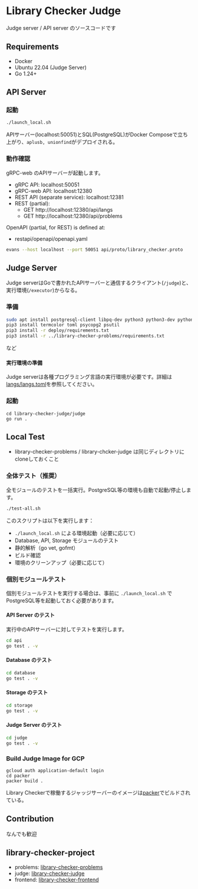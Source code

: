 # Library Checker Judge

Judge server / API server のソースコードです

## Requirements

- Docker
- Ubuntu 22.04 (Judge Server)
- Go 1.24+

## API Server

### 起動

```sh
./launch_local.sh
```

APIサーバー(localhost:50051)とSQL(PostgreSQL)がDocker Composeで立ち上がり、`aplusb, unionfind`がデプロイされる。

### 動作確認

gRPC-web のAPIサーバーが起動します。

- gRPC API: localhost:50051
- gRPC-web API: localhost:12380
 - REST API (separate service): localhost:12381
 - REST (partial):
   - GET http://localhost:12380/api/langs
   - GET http://localhost:12380/api/problems

OpenAPI (partial, for REST) is defined at:

- restapi/openapi/openapi.yaml

```sh
evans --host localhost --port 50051 api/proto/library_checker.proto
```

## Judge Server

Judge serverはGoで書かれたAPIサーバーと通信するクライアント(`/judge`)と、実行環境(`/executor`)からなる。

### 準備

```sh
sudo apt install postgresql-client libpq-dev python3 python3-dev python3-pip g++ cgroup-tools libcap2-bin
pip3 install termcolor toml psycopg2 psutil
pip3 install -r deploy/requirements.txt
pip3 install -r ../library-checker-problems/requirements.txt
```

など

#### 実行環境の準備

Judge serverは各種プログラミング言語の実行環境が必要です。詳細は[langs/langs.toml](./langs/langs.toml)を参照してください。


### 起動

```
cd library-checker-judge/judge
go run .
```

## Local Test

- library-checker-problems / library-chcker-judge は同じディレクトリにcloneしておくこと

### 全体テスト（推奨）

全モジュールのテストを一括実行。PostgreSQL等の環境も自動で起動/停止します。

```sh
./test-all.sh
```

このスクリプトは以下を実行します：
- `./launch_local.sh` による環境起動（必要に応じて）
- Database, API, Storage モジュールのテスト
- 静的解析（go vet, gofmt）
- ビルド確認
- 環境のクリーンアップ（必要に応じて）

### 個別モジュールテスト

個別モジュールテストを実行する場合は、事前に `./launch_local.sh` でPostgreSQL等を起動しておく必要があります。

#### API Server のテスト

実行中のAPIサーバーに対してテストを実行します。

```sh
cd api
go test . -v
```

#### Database のテスト

```sh
cd database
go test . -v
```

#### Storage のテスト

```sh
cd storage
go test . -v
```

#### Judge Server のテスト

```sh
cd judge
go test . -v
```


### Build Judge Image for GCP

```
gcloud auth application-default login
cd packer
packer build .
```

Library Checkerで稼働するジャッジサーバーのイメージは[packer](https://www.packer.io/)でビルドされている。


## Contribution

なんでも歓迎

## library-checker-project

- problems: [library-checker-problems](https://github.com/yosupo06/library-checker-problems)
- judge: [library-checker-judge](https://github.com/yosupo06/library-checker-judge)
- frontend: [library-checker-frontend](https://github.com/yosupo06/library-checker-frontend)
